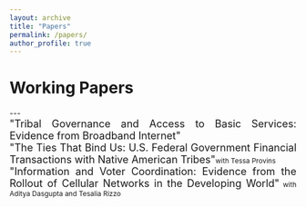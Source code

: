 ```yaml
---
layout: archive
title: "Papers"
permalink: /papers/
author_profile: true
---
```


<h1> Working Papers</h1>
---

<div class="entry">
<div style="font-size:18px;max-width:600px;text-align:justify">"Tribal Governance and Access to Basic Services: Evidence from Broadband Internet" 
</div>

<div class="entry">
<div style="font-size:18px;max-width:600px;text-align:justify">"The Ties That Bind Us: U.S. Federal Government Financial Transactions with Native American Tribes"<span style="font-size:12px;">with </strong>Tessa Provins</strong></span></div>
</div>

<div class="entry">
<div style="font-size:18px;max-width:600px;text-align:justify"> "Information and Voter Coordination: Evidence from the Rollout of Cellular Networks in the Developing World"<span style="font-size:12px;"> with </strong>Aditya Dasgupta</strong> and </strong>Tesalia Rizzo</strong></span></div>
</div>

